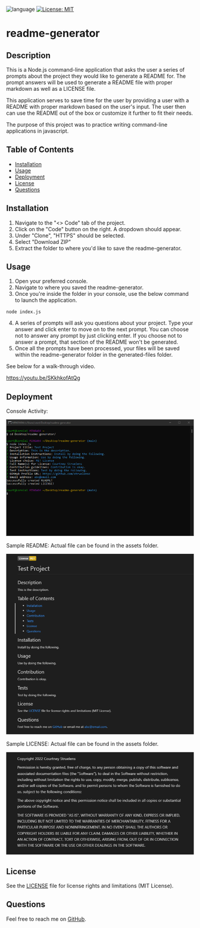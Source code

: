 ![language](https://img.shields.io/github/languages/top/struelensc/readme-generator?style=flat-square)
[![License: MIT](https://img.shields.io/badge/License-MIT-yellow.svg?style=flat-square&logo=appveyor)](https://opensource.org/licenses/MIT)

# readme-generator

## Description

This is a Node.js command-line application that asks the user a series of prompts about the project they would like to generate a README for. The prompt answers will be used to generate a README file with proper markdown as well as a LICENSE file.

This application serves to save time for the user by providing a user with a README with proper markdown based on the user's input. The user then can use the README out of the box or customize it further to fit their needs.

The purpose of this project was to practice writing command-line applications in javascript.

## Table of Contents

- [Installation](#installation)
- [Usage](#usage)
- [Deployment](#deployment)
- [License](#license)
- [Questions](#questions)

## Installation

1. Navigate to the "<> Code" tab of the project.
1. Click on the "Code" button on the right. A dropdown should appear.
1. Under "Clone", "HTTPS" should be selected.
1. Select "Download ZIP"
1. Extract the folder to where you'd like to save the readme-generator.

## Usage

1. Open your preferred console.
1. Navigate to where you saved the readme-generator.
1. Once you're inside the folder in your console, use the below command to launch the application.

```
node index.js
```

4. A series of prompts will ask you questions about your project. Type your answer and click enter to move on to the next prompt. You can choose not to answer any prompt by just clicking enter. If you choose not to answer a prompt, that section of the README won't be generated.
1. Once all the prompts have been processed, your files will be saved within the readme-generator folder in the generated-files folder.

See below for a walk-through video.

https://youtu.be/SKkhkofAtQg

## Deployment

Console Activity:

![console](./assets/readme-generator-console.png)

Sample README: Actual file can be found in the assets folder.

![sample readme](./assets/readme-generator-sample-readme.png)

Sample LICENSE: Actual file can be found in the assets folder.

![sample license](./assets/readme-generator-sameple-license.png)

## License

See the [LICENSE](LICENSE.md) file for license rights and limitations (MIT License).

## Questions

Feel free to reach me on [GitHub](https://github.com/struelensc).
